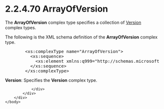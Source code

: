 <html dir="LTR" xmlns:mshelp="http://msdn.microsoft.com/mshelp" xmlns:ddue="http://ddue.schemas.microsoft.com/authoring/2003/5" xmlns:xlink="http://www.w3.org/1999/xlink" xmlns:tool="http://www.microsoft.com/tooltip">
    <head>
        <meta http-equiv="Content-Type" content="text/html; CHARSET=utf-8"></meta>
        <meta name="save" content="history"></meta>
        <title>2.2.4.70 ArrayOfVersion</title>
        <xml>
            <mshelp:toctitle title="2.2.4.70 ArrayOfVersion"></mshelp:toctitle>
            <mshelp:rltitle title="[MS-SSMDSWS-15]: ArrayOfVersion"></mshelp:rltitle>
            <mshelp:keyword index="A" term="b22b19c2-49df-499b-b3e1-9d980feca86d"></mshelp:keyword>
            <mshelp:attr name="DCSext.ContentType" value="open specification"></mshelp:attr>
            <mshelp:attr name="AssetID" value="b22b19c2-49df-499b-b3e1-9d980feca86d"></mshelp:attr>
            <mshelp:attr name="TopicType" value="kbRef"></mshelp:attr>
            <mshelp:attr name="DCSext.Title" value="[MS-SSMDSWS-15]: ArrayOfVersion" />
        </xml>
    </head>
    <body>
        <div id="header">
            <h1 class="heading">2.2.4.70 ArrayOfVersion</h1>
        </div>
        <div id="mainSection">
            <div id="mainBody">
                <div id="allHistory" class="saveHistory"></div>
                <div id="sectionSection0" class="section" name="collapseableSection">
                    

<p>The <b>ArrayOfVersion</b> complex type specifies a
collection of <a href="30d52e16-ed92-4447-8516-19961f6c9b1c.html">Version</a>
complex types.</p>

<p>The following is the XML schema definition of the <b>ArrayOfVersion</b>
complex type.</p>

<dl>
<dd>
<div><pre>   &lt;xs:complexType name=&quot;ArrayOfVersion&quot;&gt;
     &lt;xs:sequence&gt;
       &lt;xs:element xmlns:q999=&quot;http://schemas.microsoft.com/sqlserver/masterdataservices/2009/09&quot; minOccurs=&quot;0&quot; maxOccurs=&quot;unbounded&quot; name=&quot;Version&quot; nillable=&quot;true&quot; type=&quot;q999:Version&quot; xmlns:xs=&quot;http://www.w3.org/2001/XMLSchema&quot; /&gt;
     &lt;/xs:sequence&gt;
   &lt;/xs:complexType&gt;
</pre></div>
</dd></dl>

<p><b>Version</b>: Specifies the <b>Version</b> complex
type.</p>


                </div>
            </div>
        </div>
    </body>
</html>